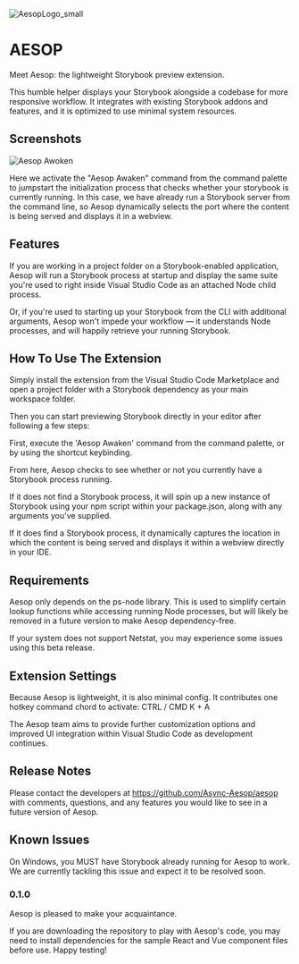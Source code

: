 ![AesopLogo_small](https://user-images.githubusercontent.com/55175891/72542775-b433f880-3852-11ea-8483-02066bc9e8ca.jpg)

# AESOP
Meet Aesop: the lightweight Storybook preview extension.
 
This humble helper displays your Storybook alongside a codebase for more responsive workflow. It integrates with existing Storybook addons and features, and it is optimized to use minimal system resources.

## Screenshots
![Aesop Awoken](https://user-images.githubusercontent.com/55175891/72540358-b3996300-384e-11ea-9477-e8823d1aedaa.gif)

Here we activate the "Aesop Awaken" command from the command palette to jumpstart the initialization process that checks whether your storybook is currently running. In this case, we have already run a Storybook server from the command line, so Aesop dynamically selects the port where the content is being served and displays it in a webview.

## Features
If you are working in a project folder on a Storybook-enabled application, Aesop will run a Storybook process at startup and display the same suite you're used to right inside Visual Studio Code as an attached Node child process.

Or, if you're used to starting up your Storybook from the CLI with additional arguments, Aesop won't impede your workflow — it understands Node processes, and will happily retrieve your running Storybook.

## How To Use The Extension
Simply install the extension from the Visual Studio Code Marketplace and open a project folder with a Storybook dependency as your main workspace folder. 

Then you can start previewing Storybook directly in your editor after following a few steps:

First, execute the 'Aesop Awaken' command from the command palette, or by using the shortcut keybinding.

From here, Aesop checks to see whether or not you currently have a Storybook process running. 

If it does not find a Storybook process, it will spin up a new instance of Storybook using your npm script within your package.json, along with any arguments you've supplied.

If it does find a Storybook process, it dynamically captures the location in which the content is being served and displays it within a webview directly in your IDE.

## Requirements
Aesop only depends on the ps-node library. This is used to simplify certain lookup functions while accessing running Node processes, but will likely be removed in a future version to make Aesop dependency-free.

If your system does not support Netstat, you may experience some issues using this beta release.

## Extension Settings
Because Aesop is lightweight, it is also minimal config. It contributes one hotkey command chord to activate: CTRL / CMD K + A

The Aesop team aims to provide further customization options and improved UI integration within Visual Studio Code as development continues.

## Release Notes
Please contact the developers at https://github.com/Async-Aesop/aesop with comments, questions, and any features you would like to see in a future version of Aesop.

## Known Issues
On Windows, you MUST have Storybook already running for Aesop to work. We are currently tackling this issue and expect it to be resolved soon.

### 0.1.0
Aesop is pleased to make your acquaintance.

If you are downloading the repository to play with Aesop's code, you may need to install dependencies for the sample React and Vue component files before use. Happy testing!
